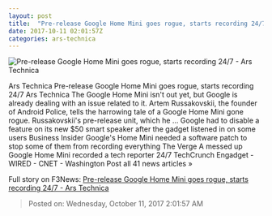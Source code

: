 ```yaml
---
layout: post
title:  "Pre-release Google Home Mini goes rogue, starts recording 24/7 - Ars Technica"
date: 2017-10-11 02:01:57Z
categories: ars-technica
---
```


![Pre-release Google Home Mini goes rogue, starts recording 24/7 - Ars Technica](https://cdn.arstechnica.net/wp-content/uploads/2017/10/41.jpg)

Ars Technica Pre-release Google Home Mini goes rogue, starts recording 24/7 Ars Technica The Google Home Mini isn't out yet, but Google is already dealing with an issue related to it. Artem Russakovskii, the founder of Android Police, tells the harrowing tale of a Google Home Mini gone rogue. Russakovskii's pre-release unit, which he ... Google had to disable a feature on its new $50 smart speaker after the gadget listened in on some users Business Insider Google's Home Mini needed a software patch to stop some of them from recording everything The Verge A messed up Google Home Mini recorded a tech reporter 24/7 TechCrunch Engadget - WIRED - CNET - Washington Post all 41 news articles »


Full story on F3News: [Pre-release Google Home Mini goes rogue, starts recording 24/7 - Ars Technica](http://www.f3nws.com/n/3SD4PC)

> Posted on: Wednesday, October 11, 2017 2:01:57 AM
